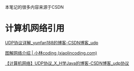 本笔记的很多内容来源于CSDN



# 计算机网络引用

[UDP协议详解_yunfan188的博客-CSDN博客_udp](https://blog.csdn.net/u010429831/article/details/120010948)

[图解网络介绍 | 小林coding (xiaolincoding.com)](https://xiaolincoding.com/network/)

[【计算机网络】UDP协议_X_H学Java的博客-CSDN博客_udp协议](https://blog.csdn.net/qq_58710208/article/details/126117854)